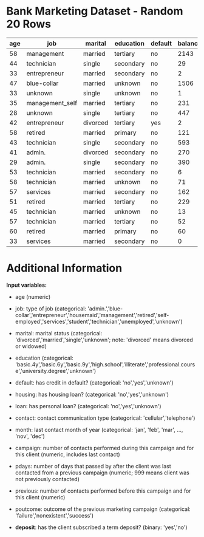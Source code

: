 # Bank Marketing Dataset - Random 20 Rows

| age |        job       |  marital  |  education | default | balance | housing |  loan | contact |  day | month | campaign | pdays | previous | poutcome | deposit |
|-----|-----------------|-----------|------------|---------|---------|---------|-------|---------|------|-------|----------|-------|----------|----------|---------|
|  58 |   management    |  married  |  tertiary  |   no    |  2143   |   yes   |   no  | unknown |   5  |  may  |    1     |  -1   |    0     | unknown  |   yes   |
|  44 |   technician    |   single  | secondary  |   no    |   29    |   yes   |   no  | unknown |   5  |  may  |    1     |  -1   |    0     | unknown  |    no   |
|  33 | entrepreneur    |  married  | secondary  |   no    |    2    |   yes   |  yes  | unknown |   5  |  may  |    1     |  -1   |    0     | unknown  |   yes   |
|  47 |   blue-collar   |  married  |  unknown   |   no    |  1506   |   yes   |   no  | unknown |   5  |  may  |    1     |  -1   |    0     | unknown  |    no   |
|  33 |   unknown       |   single  |  unknown   |   no    |    1    |    no   |   no  | unknown |   5  |  may  |    1     |  -1   |    0     | unknown  |   yes   |
|  35 | management_self |  married  |  tertiary  |   no    |  231    |   yes   |   no  | unknown |   5  |  may  |    1     |  -1   |    0     | unknown  |    no   |
|  28 |   unknown       |   single  |  tertiary  |   no    |  447    |   yes   |  yes  | unknown |   5  |  may  |    1     |  -1   |    0     | unknown  |   yes   |
|  42 |   entrepreneur  | divorced  |  tertiary  |  yes    |    2    |   yes   |   no  | unknown |   5  |  may  |    1     |  -1   |    0     | unknown  |   yes   |
|  58 |    retired      |  married  |  primary   |   no    |    121  |   yes   |   no  | unknown |   5  |  may  |    1     |  -1   |    0     | unknown  |    no   |
|  43 |   technician    |   single  | secondary  |   no    |   593   |   yes   |   no  | unknown |   5  |  may  |    1     |  -1   |    0     | unknown  |   yes   |
|  41 |   admin.        | divorced  | secondary  |   no    |    270  |   yes   |   no  | unknown |   5  |  may  |    1     |  -1   |    0     | unknown  |   yes   |
|  29 |   admin.        |   single  | secondary  |   no    |   390   |   yes   |   no  | unknown |   5  |  may  |    2     |  -1   |    0     | unknown  |    no   |
|  53 |   technician    |  married  | secondary  |   no    |    6    |   yes   |   no  | unknown |   5  |  may  |    1     |  -1   |    0     | unknown  |    no   |
|  58 |   technician    |  married  |  unknown   |   no    |    71   |   yes   |   no  | unknown |   5  |  may  |    1     |  -1   |    0     | unknown  |    no   |
|  57 |    services     |  married  | secondary  |   no    |    162  |   yes   |   no  | unknown |   5  |  may  |    1     |  -1   |    0     | unknown  |   yes   |
|  51 |    retired      |  married  |  tertiary  |   no    |    229  |   yes   |   no  | unknown |   5  |  may  |    1     |  -1   |    0     | unknown  |   yes   |
|  45 |   technician    |  married  |  unknown   |   no    |    13   |   yes   |   no  | unknown |   5  |  may  |    1     |  -1   |    0     | unknown  |    no   |
|  57 |   technician    |  married  |  tertiary  |   no    |    52   |   yes   |   no  | unknown |   5  |  may  |    1     |  -1   |    0     | unknown  |   yes   |
|  60 |    retired      |  married  |  primary   |   no    |    60   |   yes   |   no  | unknown |   5  |  may  |    1     |  -1   |    0     | unknown  |    no   |
|  33 |   services      |  married  | secondary  |   no    |    0    |   yes   |   no  | unknown |   5  |  may  |    1     |  -1   |    0     | unknown  |   yes   |

# Additional Information

**Input variables:**
- age (numeric)
- job: type of job (categorical: 'admin.','blue-collar','entrepreneur','housemaid','management','retired','self-employed','services','student','technician','unemployed','unknown')
- marital: marital status (categorical: 'divorced','married','single','unknown'; note: 'divorced' means divorced or widowed)
- education (categorical: 'basic.4y','basic.6y','basic.9y','high.school','illiterate','professional.course','university.degree','unknown')
- default: has credit in default? (categorical: 'no','yes','unknown')
- housing: has housing loan? (categorical: 'no','yes','unknown')
- loan: has personal loan? (categorical: 'no','yes','unknown')
- contact: contact communication type (categorical: 'cellular','telephone') 
- month: last contact month of year (categorical: 'jan', 'feb', 'mar', ..., 'nov', 'dec')
- campaign: number of contacts performed during this campaign and for this client (numeric, includes last contact)
- pdays: number of days that passed by after the client was last contacted from a previous campaign (numeric; 999 means client was not previously contacted)
- previous: number of contacts performed before this campaign and for this client (numeric)
- poutcome: outcome of the previous marketing campaign (categorical: 'failure','nonexistent','success')


- **deposit**: has the client subscribed a term deposit? (binary: 'yes','no')

